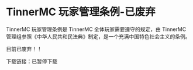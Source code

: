# TinnerMC 玩家管理条例-已废弃
TinnerMC 玩家管理条例是 TinnerMC 全体玩家需要遵守的规定，由 TinnerMC 管理组参照《中华人民共和民法典》制定，是一个充满中国特色社会主义的条例。

目前已废弃！！

下载链接：已暂停下载
